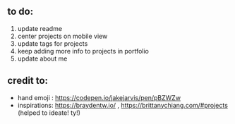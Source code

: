 ## to do:
1. update readme
2. center projects on mobile view
3. update tags for projects
4. keep adding more info to projects in portfolio
5. update about me

## credit to:
- hand emoji : https://codepen.io/jakejarvis/pen/pBZWZw
- inspirations: https://braydentw.io/ , https://brittanychiang.com/#projects (helped to ideate! ty!)
